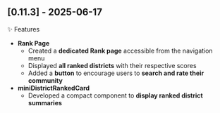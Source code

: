## [0.11.3] - 2025-06-17

✨ Features

- **Rank Page**
  - Created a **dedicated Rank page** accessible from the navigation menu
  - Displayed **all ranked districts** with their respective scores
  - Added a **button** to encourage users to **search and rate their community**
- **miniDistrictRankedCard**
  - Developed a compact component to **display ranked district summaries**

